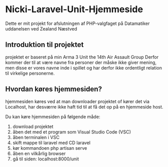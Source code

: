 # Nicki-Laravel-Unit-Hjemmeside
Dette er mit projekt for afslutningen af PHP-valgfaget på Datamatiker uddanelsen ved Zealand Næstved


## Introduktion til projektet
projektet er baseret på min Arma 3 Unit the 14th Air Assault Group
Derfor kommer der til at være navne fra personer der måske ikke 
giver mening, men disse er vores navne inde i spillet og har derfor
ikke ordentligt relation til virkelige personerne.

## Hvordan køres hjemmesiden?
hjemmesiden køres ved at man downloader projektet of kører det via
Localhost, har desværre ikke haft tid til at få det op på en hjemmeside
host.

Du kan køre hjemmesiden på følgende måde:

1. download projektet
2. åben det med et program som Visual Studio Code (VSC)
3. åben terminalen i VSC
4. skift mappe til laravel med CD laravel
5. kør kommandoen php artisan serve
6. åben en vilkårlig browser
7. gå til siden: localhost:8000/unit
